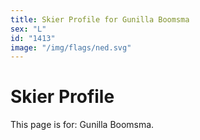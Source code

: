```yaml
---
title: Skier Profile for Gunilla Boomsma
sex: "L"
id: "1413"
image: "/img/flags/ned.svg" 
---
```


# Skier Profile

This page is for: Gunilla Boomsma.
    